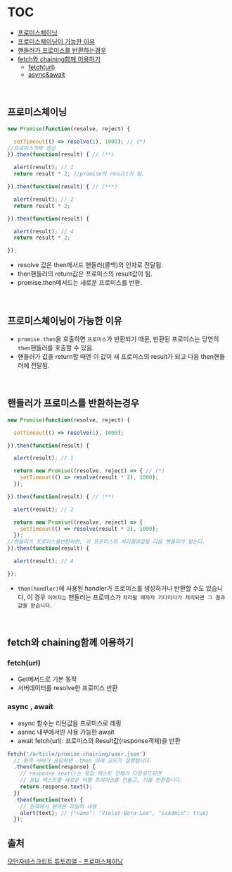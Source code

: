 # TOC
- [프로미스체이닝](#프로미스체이닝)
- [프로미스체이닝이 가능한 이유](#프로미스체이닝이-가능한-이유)
- [핸들러가 프로미스를 반환하는경우](#핸들러가-프로미스를-반환하는경우)
- [fetch와 chaining함께 이용하기](#fetch와-chaining함께-이용하기)
    - [fetch(url)](#fetchurl)
    - [async&await](#async--await)
<br>

## 프로미스체이닝

```js
new Promise(function(resolve, reject) {

  setTimeout(() => resolve(1), 1000); // (*)
//프로미스객체 생성
}).then(function(result) { // (**)

  alert(result); // 1
  return result * 2; //promise의 result가 됨.

}).then(function(result) { // (***)

  alert(result); // 2
  return result * 2;

}).then(function(result) {

  alert(result); // 4
  return result * 2;

});
```
- resolve 값은 then메서드 핸들러(콜백)의 인자로 전달됨.
- then핸들러의 return값은 프로미스의 result값이 됨.
- promise.then메서드는 새로운 프로미스를 반환.

<br>

## 프로미스체이닝이 가능한 이유
- `promise.then`을 호출하면 `프로미스`가 반환되기 때문, 반환된 프로미스는 당연히 `then`핸들러를 호출할 수 있음.
- 핸들러가 값을 return할 때엔 이 값이 새 프로미스의 result가 되고 다음 then핸들러에 전달됨.

<br>

## 핸들러가 프로미스를 반환하는경우
```js
new Promise(function(resolve, reject) {

  setTimeout(() => resolve(1), 1000);

}).then(function(result) {

  alert(result); // 1

  return new Promise((resolve, reject) => { // (*)
    setTimeout(() => resolve(result * 2), 1000);
  });

}).then(function(result) { // (**)

  alert(result); // 2

  return new Promise((resolve, reject) => {
    setTimeout(() => resolve(result * 2), 1000);
  });
//핸들러가 프로미스를반환하면, 이 프로미스의 처리결과값을 다음 핸들러가 받는다.
}).then(function(result) {

  alert(result); // 4

});
```
- `then(handler)`에 사용된 handler가 프로미스를 생성하거나 반환할 수도 있습니다, 이 경우 `이어지는` 핸들러는 프로미스가 `처리될 때까지 기다리다가 처리되면 그 결과값을 받습니다`.

<br>

## fetch와 chaining함께 이용하기

### fetch(url)
- Get메서드로 기본 동작
- 서버데이터를 resolve한 프로미스 반환

### async , await
- async 함수는 리턴값을 프로미스로 래핑
- asnnc 내부에서만 사용 가능한 await
- await fetch(url): 프로미스의 Result값(response객체)을 반환

```js
fetch('/article/promise-chaining/user.json')
  // 원격 서버가 응답하면 .then 아래 코드가 실행됩니다.
  .then(function(response) {
    // response.text()는 응답 텍스트 전체가 다운로드되면
    // 응답 텍스트를 새로운 이행 프라미스를 만들고, 이를 반환합니다.
    return response.text();
  })
  .then(function(text) {
    // 원격에서 받아온 파일의 내용
    alert(text); // {"name": "Violet-Bora-Lee", "isAdmin": true}
  });
  ```


## 출처
[모던자바스크립트 튜토리얼 - 프로미스체이닝](https://ko.javascript.info/promise-chaining)
